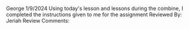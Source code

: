 George
1/9/2024
Using today's lesson and lessons during the combine, I completed the instructions given to me for the assignment
Reviewed By: Jeriah
Review Comments: 